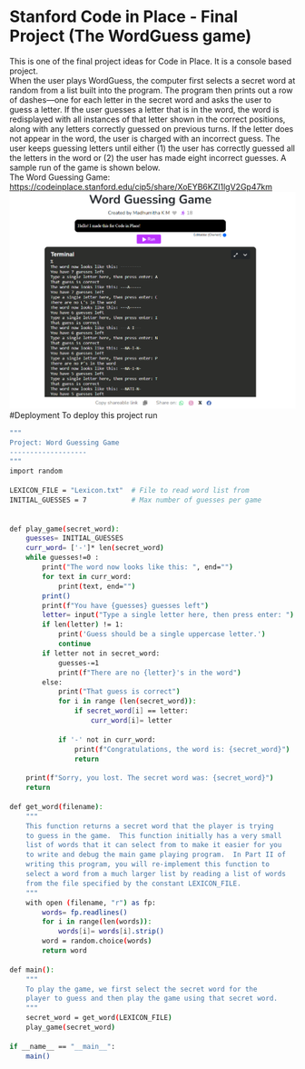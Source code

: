 # Stanford Code in Place - Final Project (The WordGuess game)
This is one of the final project ideas for Code in Place. It is a console based project.
<br>
When the user plays WordGuess, the computer first selects a secret word at random from a list built into the program. The program then prints out a row of dashes—one for each letter in the secret word and asks the user to guess a letter. If the user guesses a letter that is in the word, the word is redisplayed with all instances of that letter shown in the correct positions, along with any letters correctly guessed on previous turns. If the letter does not appear in the word, the user is charged with an incorrect guess. The user keeps guessing letters until either (1) the user has correctly guessed all the letters in the word or (2) the user has made eight incorrect guesses. A sample run of the game is shown below.
<br>
The Word Guessing Game: https://codeinplace.stanford.edu/cip5/share/XoEYB6KZI1lgV2Gp47km
<br>
<img src="https://github.com/madhumi2611/code-in-place-final-project/blob/main/SampleRun.png">
<br>
#Deployment
To deploy this project run
```bash
"""
Project: Word Guessing Game
-------------------
"""
import random

LEXICON_FILE = "Lexicon.txt"  # File to read word list from
INITIAL_GUESSES = 7           # Max number of guesses per game


def play_game(secret_word):
    guesses= INITIAL_GUESSES
    curr_word= ['-']* len(secret_word)
    while guesses!=0 :
        print("The word now looks like this: ", end="")
        for text in curr_word:
            print(text, end="")
        print()
        print(f"You have {guesses} guesses left")
        letter= input("Type a single letter here, then press enter: ")
        if len(letter) != 1:
            print('Guess should be a single uppercase letter.')
            continue
        if letter not in secret_word:
            guesses-=1
            print(f"There are no {letter}'s in the word")
        else:
            print("That guess is correct")
            for i in range (len(secret_word)):
                if secret_word[i] == letter:
                    curr_word[i]= letter

            if '-' not in curr_word:
                print(f"Congratulations, the word is: {secret_word}")
                return

    print(f"Sorry, you lost. The secret word was: {secret_word}")
    return

def get_word(filename):
    """
    This function returns a secret word that the player is trying
    to guess in the game.  This function initially has a very small
    list of words that it can select from to make it easier for you
    to write and debug the main game playing program.  In Part II of
    writing this program, you will re-implement this function to
    select a word from a much larger list by reading a list of words
    from the file specified by the constant LEXICON_FILE.
    """
    with open (filename, "r") as fp:
        words= fp.readlines()
        for i in range(len(words)):
            words[i]= words[i].strip()
        word = random.choice(words)
        return word

def main():
    """
    To play the game, we first select the secret word for the
    player to guess and then play the game using that secret word.
    """
    secret_word = get_word(LEXICON_FILE)
    play_game(secret_word)

if __name__ == "__main__":
    main()
```
